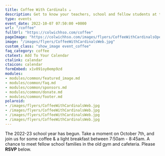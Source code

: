 ```yaml
---
title: Coffee With Cardinals ☕ 
description: Get to know your teachers, school and fellow students at the beginning of the school year.
type: events
event_date: 2022-10-07 07:50:00 +0000
url: "/coffee"
fullUrl: "https://colwichhso.com/coffee"
pageImage: "https://colwichhso.com/images/flyers/CoffeeWithCardinalsOpenGraph.jpg"
image: "/images/flyers/CoffeeWithCardinalsWeb.jpg"
custom_class: "show_image event_coffee"
faq_category: coffee
ctatext: Add To Your Calendar
ctalink: calendar
ctaicon: calendar
formEmbed: x1v091oy0emp9zd
modules:
- modules/common/featured_image.md
- modules/common/faq.md
- modules/common/sponsors.md
- modules/common/donate.md
- modules/common/footer.md
polaroid: 
- /images/flyers/CoffeeWithCardinalsWeb.jpg
- /images/flyers/CoffeeWithCardinalsWeb.jpg
- /images/flyers/CoffeeWithCardinalsWeb.jpg
- /images/flyers/CoffeeWithCardinalsWeb.jpg
---
```

The 2022-23 school year has begun. Take a moment on October 7th, and join us for some coffee & a light breakfast between 7:50am - 8:45am. A chance to meet fellow school families in the old gym and cafeteria. Please **RSVP** below.